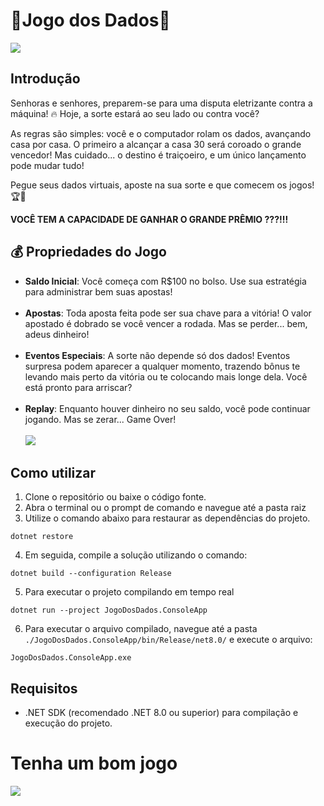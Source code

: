 ﻿# 🎲Jogo dos Dados🎲

![](https://pa1.aminoapps.com/6608/9a08a1fc33ad7117df281f10bd09134665543f25_hq.gif)

## Introdução

Senhoras e senhores, preparem-se para uma disputa eletrizante contra a máquina! 🔥 Hoje, a sorte estará ao seu lado ou contra você?

As regras são simples: você e o computador rolam os dados, avançando casa por casa. O primeiro a alcançar a casa 30 será coroado o grande vencedor! Mas cuidado... o destino é traiçoeiro, e um único lançamento pode mudar tudo!

Pegue seus dados virtuais, aposte na sua sorte e que comecem os jogos! 🏆🎲

**VOCÊ TEM A CAPACIDADE DE GANHAR O GRANDE PRÊMIO ???!!!**

## 💰 Propriedades do Jogo

- **Saldo Inicial**: Você começa com R$100 no bolso. Use sua estratégia para administrar bem suas apostas!
<br> <br>
- **Apostas**: Toda aposta feita pode ser sua chave para a vitória! O valor apostado é dobrado se você vencer a rodada. Mas se perder... bem, adeus dinheiro!
<br> <br>
- **Eventos Especiais**: A sorte não depende só dos dados! Eventos surpresa podem aparecer a qualquer momento, trazendo bônus te levando mais perto da vitória ou te colocando mais longe dela. Você está pronto para arriscar?
<br> <br>
- **Replay**: Enquanto houver dinheiro no seu saldo, você pode continuar jogando. Mas se zerar... Game Over!
<br> <br>
![](https://i.imgur.com/5zjJEth.gif)

## Como utilizar

1. Clone o repositório ou baixe o código fonte.
2. Abra o terminal ou o prompt de comando e navegue até a pasta raiz
3. Utilize o comando abaixo para restaurar as dependências do projeto.

```
dotnet restore
```

4. Em seguida, compile a solução utilizando o comando:
   
```
dotnet build --configuration Release
```

5. Para executar o projeto compilando em tempo real
   
```
dotnet run --project JogoDosDados.ConsoleApp
```

6. Para executar o arquivo compilado, navegue até a pasta `./JogoDosDados.ConsoleApp/bin/Release/net8.0/` e execute o arquivo:
   
```
JogoDosDados.ConsoleApp.exe
```

## Requisitos

- .NET SDK (recomendado .NET 8.0 ou superior) para compilação e execução do projeto.

# Tenha um bom jogo
![](https://blog.stripme.com.br/wp-content/uploads/2024/10/strip-me-blog-filmes-de-apostas-02.gif)
